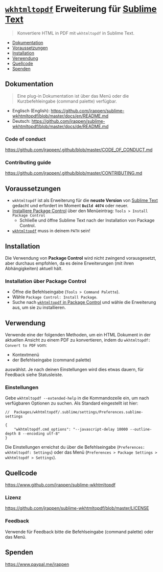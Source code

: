 # [`wkhtmltopdf`](http://wkhtmltopdf.org/downloads.html) Erweiterung für [Sublime Text](https://www.sublimetext.com)

> Konvertiere HTML in PDF mit `wkhtmltopdf` in Sublime Text.

* [Dokumentation](#dokumentation)
* [Voraussetzungen](#voraussetzungen)
* [Installation](#installation)
* [Verwendung](#verwendung)
* [Quellcode](#quellcode)
* [Spenden](#spenden)

## Dokumentation

> Eine plug-in Dokumentation ist über das Menü oder die Kurzbefehleingabe (command palette) verfügbar.

* Englisch (English):
  <https://github.com/jrappen/sublime-wkhtmltopdf/blob/master/docs/en/README.md>
* Deutsch:
  <https://github.com/jrappen/sublime-wkhtmltopdf/blob/master/docs/de/README.md>

### Code of conduct

<https://github.com/jrappen/.github/blob/master/CODE_OF_CONDUCT.md>

### Contributing guide

<https://github.com/jrappen/.github/blob/master/CONTRIBUTING.md>

## Voraussetzungen

* `wkhtmltopdf` ist als Erweiterung für die **neuste Version** von [Sublime Text](https://www.sublimetext.com) gedacht und erfordert im Moment **`Build 4074`** oder neuer.
* [Installiere Package Control](https://packagecontrol.io/installation) über den Menüeintrag: `Tools > Install Package Control`
    * Schließe und öffne Sublime Text nach der Installation von Package Control.
* [`wkhtmltopdf`](http://wkhtmltopdf.org/downloads.html) muss in deinem `PATH` sein!

## Installation

Die Verwendung von **Package Control** wird nicht zwingend vorausgesetzt, aber durchaus empfohlen, da es deine Erweiterungen (mit ihren Abhängigkeiten) aktuell hält.

### Installation über Package Control

* Öffne die Befehlseingabe (`Tools > Command Palette`).
* Wähle `Package Control: Install Package`.
* Suche nach [`wkhtmltopdf` in Package Control](https://packagecontrol.io/packages/wkhtmltopdf) und wähle die Erweiterung aus, um sie zu installieren.

## Verwendung

Verwende eine der folgenden Methoden, um ein HTML Dokument in der aktuellen Ansicht zu einem PDF zu konvertieren, indem du `wkhtmltopdf: Convert to PDF` vom:

* Kontextmenü
* der Befehlseingabe (command palette)

auswählst. Je nach deinen Einstellungen wird dies etwas dauern, für Feedback siehe Statusleiste.

### Einstellungen

Gebe `wkhtmltopdf --extended-help` in die Kommandozeile ein, um nach verfügbaren Optionen zu suchen. Als Standard eingestellt ist hier:

```jsonc
//  Packages/wkhtmltopdf/.sublime/settings/Preferences.sublime-settings

{
    "wkhtmltopdf.cmd_options": "--javascript-delay 10000 --outline-depth 8 --encoding utf-8"
}
```

Die Einstellungen erreichst du über die Befehlseingabe (`Preferences: wkhtmltopdf: Settings`) oder das Menü (`Preferences > Package Settings > wkhtmltopdf > Settings`).

## Quellcode

<https://www.github.com/jrappen/sublime-wkhtmltopdf>

### Lizenz

<https://github.com/jrappen/sublime-wkhtmltopdf/blob/master/LICENSE>

### Feedback

Verwende für Feedback bitte die Befehlseingabe (command palette) oder das Menü.

## Spenden

<https://www.paypal.me/jrappen>

